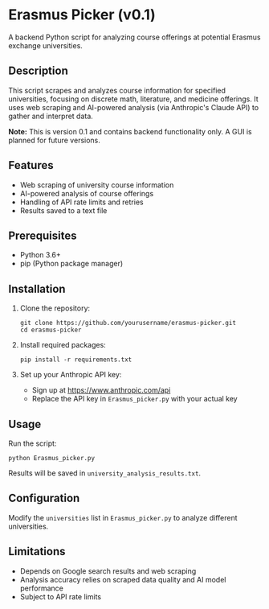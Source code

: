 # Erasmus Picker (v0.1)

A backend Python script for analyzing course offerings at potential Erasmus exchange universities.

## Description

This script scrapes and analyzes course information for specified universities, focusing on discrete math, literature, and medicine offerings. It uses web scraping and AI-powered analysis (via Anthropic's Claude API) to gather and interpret data.

**Note:** This is version 0.1 and contains backend functionality only. A GUI is planned for future versions.

## Features

- Web scraping of university course information
- AI-powered analysis of course offerings
- Handling of API rate limits and retries
- Results saved to a text file

## Prerequisites

- Python 3.6+
- pip (Python package manager)

## Installation

1. Clone the repository:
   ```
   git clone https://github.com/yourusername/erasmus-picker.git
   cd erasmus-picker
   ```

2. Install required packages:
   ```
   pip install -r requirements.txt
   ```

3. Set up your Anthropic API key:
   - Sign up at https://www.anthropic.com/api
   - Replace the API key in `Erasmus_picker.py` with your actual key

## Usage

Run the script:

```
python Erasmus_picker.py
```

Results will be saved in `university_analysis_results.txt`.

## Configuration

Modify the `universities` list in `Erasmus_picker.py` to analyze different universities.

## Limitations

- Depends on Google search results and web scraping
- Analysis accuracy relies on scraped data quality and AI model performance
- Subject to API rate limits
